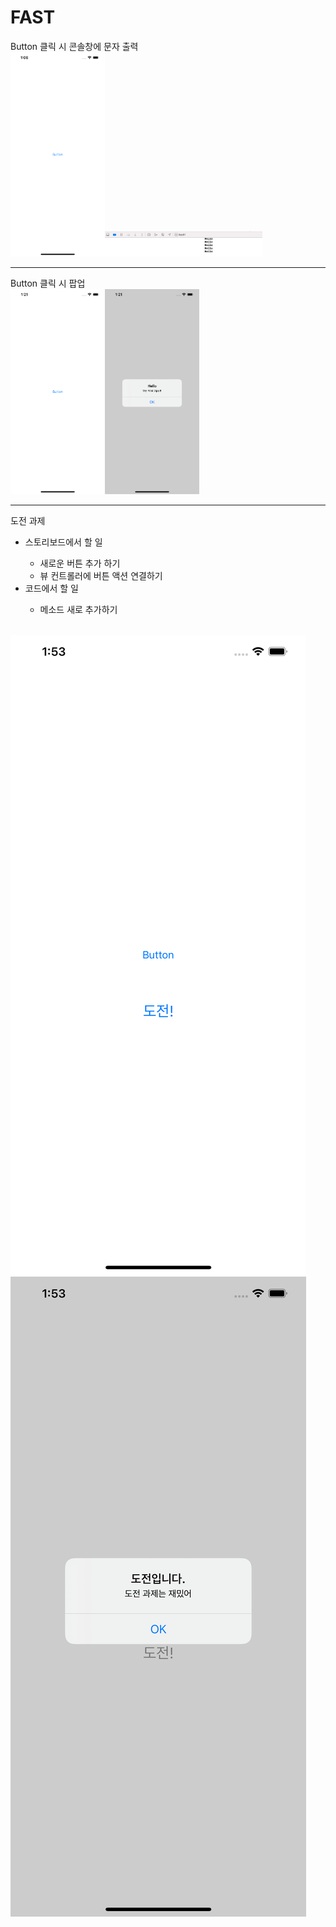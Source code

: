 # FAST
Button 클릭 시 콘솔창에 문자 출력<br>
<img width="30%" src="view1.png" /><img width="50%" src="view2.png">
<hr>
Button 클릭 시 팝업 <br>
<img width="30%" src="view3.png" /><img width="30%" src="view4.png">
<hr>
도전 과제<br>
<ul>
    <li>스토리보드에서 할 일</li>
    <ul>
        <li>새로운 버튼 추가 하기</li>
        <li>뷰 컨트롤러에 버튼 액션 연결하기</li>
    </ul>
    <li>코드에서 할 일</li>
    <ul>
        <li>메소드 새로 추가하기</li>
    </ul>
</ul>
<br>
<img src="view5.png" /><img src="view6.png" />